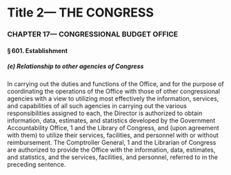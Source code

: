 
# Title 2— THE CONGRESS
### CHAPTER 17— CONGRESSIONAL BUDGET OFFICE
#### § 601. Establishment
##### (e) Relationship to other agencies of Congress

In carrying out the duties and functions of the Office, and for the purpose of coordinating the operations of the Office with those of other congressional agencies with a view to utilizing most effectively the information, services, and capabilities of all such agencies in carrying out the various responsibilities assigned to each, the Director is authorized to obtain information, data, estimates, and statistics developed by the Government Accountability Office, 1 and the Library of Congress, and (upon agreement with them) to utilize their services, facilities, and personnel with or without reimbursement. The Comptroller General, 1 and the Librarian of Congress are authorized to provide the Office with the information, data, estimates, and statistics, and the services, facilities, and personnel, referred to in the preceding sentence.
